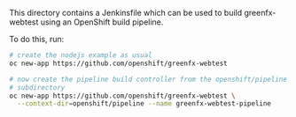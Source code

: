 This directory contains a Jenkinsfile which can be used to build
greenfx-webtest using an OpenShift build pipeline.

To do this, run:

```bash
# create the nodejs example as usual
oc new-app https://github.com/openshift/greenfx-webtest

# now create the pipeline build controller from the openshift/pipeline
# subdirectory
oc new-app https://github.com/openshift/greenfx-webtest \
  --context-dir=openshift/pipeline --name greenfx-webtest-pipeline
```

